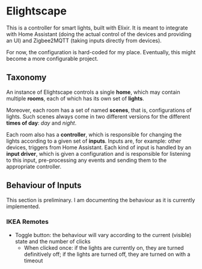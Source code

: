 # Elightscape

This is a controller for smart lights, built with Elixir.
It is meant to integrate with Home Assistant (doing the actual control of the devices and providing an UI) and Zigbee2MQTT (taking inputs directly from devices).

For now, the configuration is hard-coded for my place.
Eventually, this might become a more configurable project.

## Taxonomy

An instance of Elightscape controls a single __home__, which may contain multiple __rooms__, each of which has its own set of __lights__.

Moreover, each room has a set of named __scenes__, that is, configurations of lights.
Such scenes always come in two different versions for the different __times of day__: _day_ and _night_.

Each room also has a __controller__, which is responsible for changing the lights according to a given set of __inputs__.
Inputs are, for example: other devices, triggers from Home Assistant.
Each kind of input is handled by an __input driver__, which is given a configuration and is responsible for listening to this input, pre-processing any events and sending them to the appropriate controller.

## Behaviour of Inputs

This section is preliminary.
I am documenting the behaviour as it is currently implemented.

### IKEA Remotes

- Toggle button: the behaviour will vary according to the current (visible) state and the number of clicks
  - When clicked once: if the lights are currently on, they are turned definitively off; if the lights are turned off, they are turned on with a timeout
